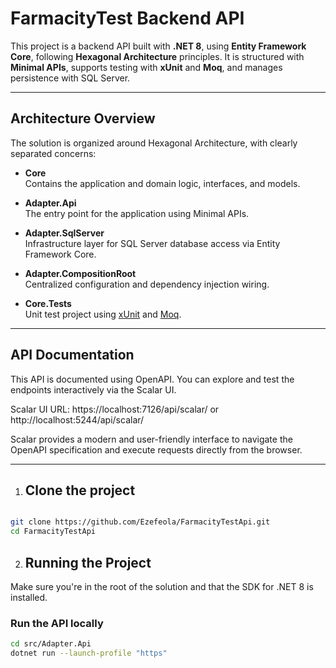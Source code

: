 # FarmacityTest Backend API

This project is a backend API built with **.NET 8**, using **Entity Framework Core**, following **Hexagonal Architecture** principles. It is structured with **Minimal APIs**, supports testing with **xUnit** and **Moq**, and manages persistence with SQL Server.

---

## Architecture Overview

The solution is organized around Hexagonal Architecture, with clearly separated concerns:

- **Core**  
  Contains the application and domain logic, interfaces, and models.

- **Adapter.Api**  
  The entry point for the application using Minimal APIs.

- **Adapter.SqlServer**  
  Infrastructure layer for SQL Server database access via Entity Framework Core.

- **Adapter.CompositionRoot**  
  Centralized configuration and dependency injection wiring.

- **Core.Tests**  
  Unit test project using [xUnit](https://xunit.net/) and [Moq](https://github.com/moq/moq).

---

## API Documentation
This API is documented using OpenAPI. You can explore and test the endpoints interactively via the Scalar UI.

Scalar UI URL: https://localhost:7126/api/scalar/ or http://localhost:5244/api/scalar/

Scalar provides a modern and user-friendly interface to navigate the OpenAPI specification and execute requests directly from the browser.

---

1. ## Clone the project 
```bash

git clone https://github.com/Ezefeola/FarmacityTestApi.git
cd FarmacityTestApi

```

2. ## Running the Project
Make sure you're in the root of the solution and that the SDK for .NET 8 is installed.

### Run the API locally

```bash
cd src/Adapter.Api
dotnet run --launch-profile "https"

